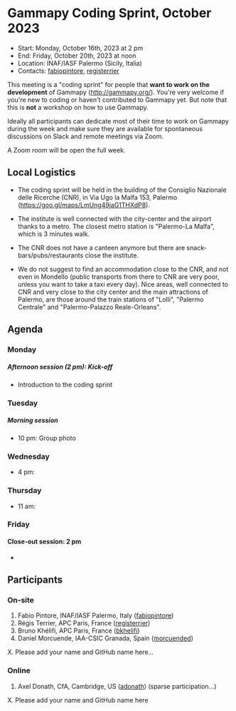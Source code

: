# Gammapy Coding Sprint, October 2023

* Start: Monday, October 16th, 2023 at 2 pm
* End: Friday, October 20th, 2023 at noon
* Location: INAF/IASF Palermo (Sicily, Italia)
* Contacts: [fabiopintore](https://github.com/fabiopintore), [registerrier](https://https://github.com/github.com/registerrier)

This meeting is a "coding sprint" for people that **want to work on the development** of Gammapy
(http://gammapy.org/). You're very welcome if you're new to coding or haven't contributed to
Gammapy yet. But note that this is **not** a workshop on how to use Gammapy.

Ideally all participants can dedicate most of their time to work on Gammapy during the week and make sure they are available for spontaneous discussions on Slack and remote meetings via Zoom.

A Zoom room will be open the full week.

## Local Logistics

- The coding sprint will be held in the building of the Consiglio Nazionale delle Ricerche (CNR), in Via Ugo la Malfa 153, Palermo (https://goo.gl/maps/LmUng49jaG1THXdP8). 

- The institute is well connected with the city-center and the airport thanks to a metro. The closest metro station is "Palermo-La Malfa", which is 3 minutes walk.

- The CNR does not have a canteen anymore but there are snack-bars/pubs/restaurants close the institute. 

- We do not suggest to find an accommodation close to the CNR, and not even in Mondello (public transports from there to CNR are very poor, unless you want to take a taxi every day). Nice areas, well connected to CNR and very close to the city center and the main attractions of Palermo, are those around the train stations of "Lolli", "Palermo Centrale" and "Palermo-Palazzo Reale-Orleans".  


## Agenda


### Monday 
##### Afternoon session (2 pm): Kick-off
* Introduction to the coding sprint

### Tuesday

##### Morning session 

* 10 pm: Group photo

### Wednesday

* 4 pm: 

### Thursday 

* 11 am: 


### Friday 

#### Close-out session: 2 pm

* 

## Participants

### On-site

1. Fabio Pintore, INAF/IASF Palermo, Italy ([fabiopintore](https://github.com/fabiopintore))
2. Régis Terrier, APC Paris, France ([registerrier](https://github.com/registerrier))
3. Bruno Khélifi, APC Paris, France ([bkhelifi](https://github.com/bkhelifi))
4. Daniel Morcuende, IAA-CSIC Granada, Spain ([morcuended](https://github.com/morcuended))

X. Please add your name and GitHub name here...

### Online

1. Axel Donath, CfA, Cambridge, US ([adonath](https://github.com/adonath)) (sparse participation...)

X. Please add your name and GitHub name here

